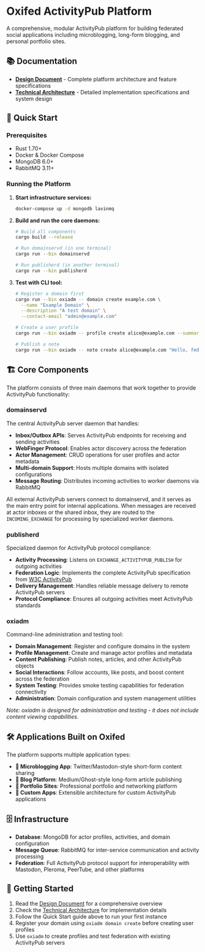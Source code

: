 # Oxifed ActivityPub Platform

A comprehensive, modular ActivityPub platform for building federated social applications including microblogging, long-form blogging, and personal portfolio sites.

## 📚 Documentation

- **[Design Document](DESIGN.md)** - Complete platform architecture and feature specifications
- **[Technical Architecture](ARCHITECTURE.md)** - Detailed implementation specifications and system design

## 🚀 Quick Start

### Prerequisites
- Rust 1.70+
- Docker & Docker Compose
- MongoDB 6.0+
- RabbitMQ 3.11+

### Running the Platform

1. **Start infrastructure services:**
   ```bash
   docker-compose up -d mongodb lavinmq
   ```

2. **Build and run the core daemons:**
   ```bash
   # Build all components
   cargo build --release
   
   # Run domainservd (in one terminal)
   cargo run --bin domainservd
   
   # Run publisherd (in another terminal)  
   cargo run --bin publisherd
   ```

3. **Test with CLI tool:**
   ```bash
   # Register a domain first
   cargo run --bin oxiadm -- domain create example.com \
     --name "Example Domain" \
     --description "A test domain" \
     --contact-email "admin@example.com"
   
   # Create a user profile
   cargo run --bin oxiadm -- profile create alice@example.com --summary "Hello ActivityPub!"
   
   # Publish a note
   cargo run --bin oxiadm -- note create alice@example.com "Hello, federated world!"
   ```

## 🏗️ Core Components

The platform consists of three main daemons that work together to provide ActivityPub functionality:

### domainservd
The central ActivityPub server daemon that handles:
- **Inbox/Outbox APIs**: Serves ActivityPub endpoints for receiving and sending activities
- **WebFinger Protocol**: Enables actor discovery across the federation
- **Actor Management**: CRUD operations for user profiles and actor metadata
- **Multi-domain Support**: Hosts multiple domains with isolated configurations
- **Message Routing**: Distributes incoming activities to worker daemons via RabbitMQ

All external ActivityPub servers connect to domainservd, and it serves as the main entry point for internal applications. When messages are received at actor inboxes or the shared inbox, they are routed to the `INCOMING_EXCHANGE` for processing by specialized worker daemons.

### publisherd
Specialized daemon for ActivityPub protocol compliance:
- **Activity Processing**: Listens on `EXCHANGE_ACTIVITYPUB_PUBLISH` for outgoing activities
- **Federation Logic**: Implements the complete ActivityPub specification from [W3C ActivityPub](https://www.w3.org/TR/activitypub/)
- **Delivery Management**: Handles reliable message delivery to remote ActivityPub servers
- **Protocol Compliance**: Ensures all outgoing activities meet ActivityPub standards

### oxiadm
Command-line administration and testing tool:
- **Domain Management**: Register and configure domains in the system
- **Profile Management**: Create and manage actor profiles and metadata
- **Content Publishing**: Publish notes, articles, and other ActivityPub objects
- **Social Interactions**: Follow accounts, like posts, and boost content across the federation
- **System Testing**: Provides smoke testing capabilities for federation connectivity
- **Administration**: Domain configuration and system management utilities

*Note: oxiadm is designed for administration and testing - it does not include content viewing capabilities.*

## 🛠️ Applications Built on Oxifed

The platform supports multiple application types:

- **📱 Microblogging App**: Twitter/Mastodon-style short-form content sharing
- **📝 Blog Platform**: Medium/Ghost-style long-form article publishing  
- **💼 Portfolio Sites**: Professional portfolio and networking platform
- **🔧 Custom Apps**: Extensible architecture for custom ActivityPub applications

## 🗄️ Infrastructure

- **Database**: MongoDB for actor profiles, activities, and domain configuration
- **Message Queue**: RabbitMQ for inter-service communication and activity processing
- **Federation**: Full ActivityPub protocol support for interoperability with Mastodon, Pleroma, PeerTube, and other platforms

## 📖 Getting Started

1. Read the [Design Document](DESIGN.md) for a comprehensive overview
2. Check the [Technical Architecture](ARCHITECTURE.md) for implementation details
3. Follow the Quick Start guide above to run your first instance
4. Register your domain using `oxiadm domain create` before creating user profiles
5. Use `oxiadm` to create profiles and test federation with existing ActivityPub servers
